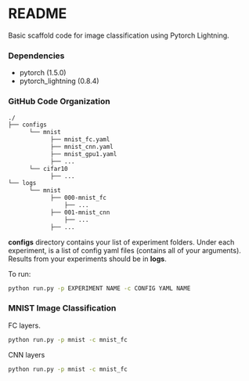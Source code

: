 
# README

Basic scaffold code for image classification using Pytorch Lightning.

### Dependencies
- pytorch (1.5.0)
- pytorch_lightning (0.8.4)

### GitHub Code Organization
```bash
./
├── configs
      └── mnist
            ├── mnist_fc.yaml
            ├── mnist_cnn.yaml
            ├── mnist_gpu1.yaml
            ├── ...
      └── cifar10
            ├── ...
└── logs
      └── mnist
            ├── 000-mnist_fc
                ├── ...
            ├── 001-mnist_cnn
            	├── ...
            ├── ...
```
**configs** directory contains your list of experiment folders. Under each experiment, is a list of config yaml files (contains all of your arguments). Results from your experiments should be in **logs**. 

To run:
```bash
python run.py -p EXPERIMENT NAME -c CONFIG YAML NAME
```

### MNIST Image Classification
FC layers.
```bash
python run.py -p mnist -c mnist_fc
```

CNN layers
```bash
python run.py -p mnist -c mnist_fc
```